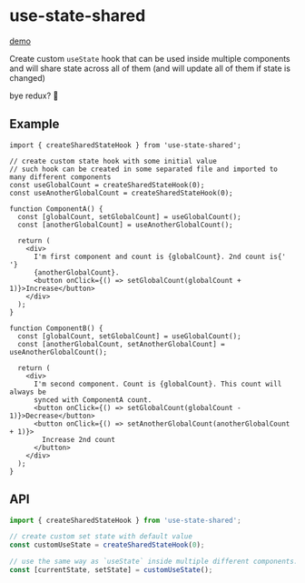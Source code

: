 # use-state-shared

[demo](https://pie6k.github.io/use-state-shared/)

Create custom `useState` hook that can be used inside multiple components and will share state across all of them (and will update all of them if state is changed)

bye redux? 🙊

## Example

```tsx
import { createSharedStateHook } from 'use-state-shared';

// create custom state hook with some initial value
// such hook can be created in some separated file and imported to many different components
const useGlobalCount = createSharedStateHook(0);
const useAnotherGlobalCount = createSharedStateHook(0);

function ComponentA() {
  const [globalCount, setGlobalCount] = useGlobalCount();
  const [anotherGlobalCount] = useAnotherGlobalCount();

  return (
    <div>
      I'm first component and count is {globalCount}. 2nd count is{' '}
      {anotherGlobalCount}.
      <button onClick={() => setGlobalCount(globalCount + 1)}>Increase</button>
    </div>
  );
}

function ComponentB() {
  const [globalCount, setGlobalCount] = useGlobalCount();
  const [anotherGlobalCount, setAnotherGlobalCount] = useAnotherGlobalCount();

  return (
    <div>
      I'm second component. Count is {globalCount}. This count will always be
      synced with ComponentA count.
      <button onClick={() => setGlobalCount(globalCount - 1)}>Decrease</button>
      <button onClick={() => setAnotherGlobalCount(anotherGlobalCount + 1)}>
        Increase 2nd count
      </button>
    </div>
  );
}
```

## API

```ts
import { createSharedStateHook } from 'use-state-shared';

// create custom set state with default value
const customUseState = createSharedStateHook(0);

// use the same way as `useState` inside multiple different components. `currentState` will be always synced between all of them. changing it in any component will cause change in every component using it
const [currentState, setState] = customUseState();
```
